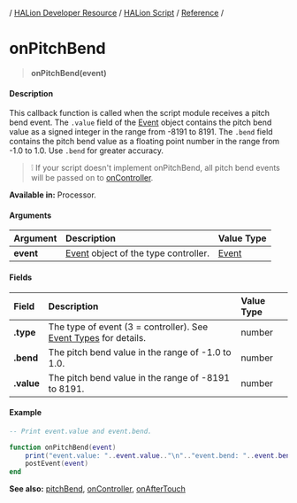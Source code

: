 / [HALion Developer Resource](../../HALion-Developer-Resource.md) / [HALion Script](./HALion-Script.md) / [Reference](./Reference.md) /

# onPitchBend

>**onPitchBend(event)**

#### Description

This callback function is called when the script module receives a pitch bend event. The ``.value`` field of the [Event](./Event.md) object contains the pitch bend value as a signed integer in the range from -8191 to 8191. The ``.bend`` field contains the pitch bend value as a floating point number in the range from -1.0 to 1.0. Use ``.bend`` for greater accuracy.

>&#10069; If your script doesn't implement onPitchBend, all pitch bend events will be passed on to [onController](./onController.md).

**Available in:** Processor.

#### Arguments

|Argument|Description|Value Type|
|:-|:-|:-|
|**event**|[Event](./Event.md) object of the type controller.|[Event](./Event.md)|

#### Fields

|Field|Description|Value Type|
|:-|:-|:-|
|**.type**|The type of event (3 = controller). See [Event Types](./Event-Types.md) for details.|number|
|**.bend**|The pitch bend value in the range of -1.0 to 1.0.|number|
|**.value**|The pitch bend value in the range of -8191 to 8191.|number|

#### Example

```lua
-- Print event.value and event.bend.

function onPitchBend(event)
    print("event.value: "..event.value.."\n".."event.bend: "..event.bend)
    postEvent(event)
end
```

**See also:** [pitchBend](./pitchBend.md), [onController](./onController.md), [onAfterTouch](./onAfterTouch.md)